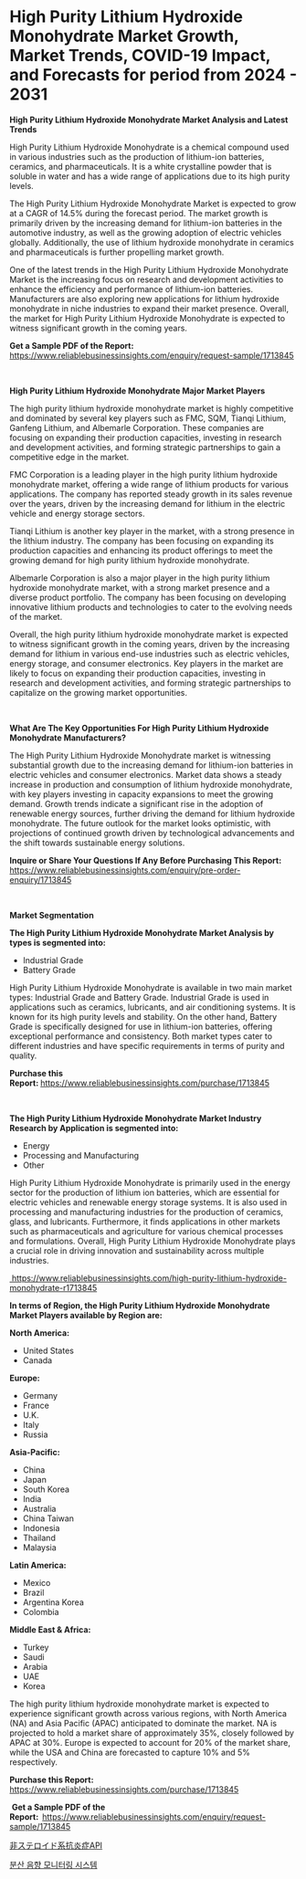 <p><h1>High Purity Lithium Hydroxide Monohydrate Market Growth, Market Trends, COVID-19 Impact, and Forecasts for period from 2024 - 2031</h1></p><p><strong>High Purity Lithium Hydroxide Monohydrate Market Analysis and Latest Trends</strong></p>
<p><p>High Purity Lithium Hydroxide Monohydrate is a chemical compound used in various industries such as the production of lithium-ion batteries, ceramics, and pharmaceuticals. It is a white crystalline powder that is soluble in water and has a wide range of applications due to its high purity levels.</p><p>The High Purity Lithium Hydroxide Monohydrate Market is expected to grow at a CAGR of 14.5% during the forecast period. The market growth is primarily driven by the increasing demand for lithium-ion batteries in the automotive industry, as well as the growing adoption of electric vehicles globally. Additionally, the use of lithium hydroxide monohydrate in ceramics and pharmaceuticals is further propelling market growth.</p><p>One of the latest trends in the High Purity Lithium Hydroxide Monohydrate Market is the increasing focus on research and development activities to enhance the efficiency and performance of lithium-ion batteries. Manufacturers are also exploring new applications for lithium hydroxide monohydrate in niche industries to expand their market presence. Overall, the market for High Purity Lithium Hydroxide Monohydrate is expected to witness significant growth in the coming years.</p></p>
<p><strong>Get a Sample PDF of the Report:&nbsp;</strong> <a href="https://www.reliablebusinessinsights.com/enquiry/request-sample/1713845">https://www.reliablebusinessinsights.com/enquiry/request-sample/1713845</a></p>
<p>&nbsp;</p>
<p><strong>High Purity Lithium Hydroxide Monohydrate Major Market Players</strong></p>
<p><p>The high purity lithium hydroxide monohydrate market is highly competitive and dominated by several key players such as FMC, SQM, Tianqi Lithium, Ganfeng Lithium, and Albemarle Corporation. These companies are focusing on expanding their production capacities, investing in research and development activities, and forming strategic partnerships to gain a competitive edge in the market.</p><p>FMC Corporation is a leading player in the high purity lithium hydroxide monohydrate market, offering a wide range of lithium products for various applications. The company has reported steady growth in its sales revenue over the years, driven by the increasing demand for lithium in the electric vehicle and energy storage sectors.</p><p>Tianqi Lithium is another key player in the market, with a strong presence in the lithium industry. The company has been focusing on expanding its production capacities and enhancing its product offerings to meet the growing demand for high purity lithium hydroxide monohydrate.</p><p>Albemarle Corporation is also a major player in the high purity lithium hydroxide monohydrate market, with a strong market presence and a diverse product portfolio. The company has been focusing on developing innovative lithium products and technologies to cater to the evolving needs of the market.</p><p>Overall, the high purity lithium hydroxide monohydrate market is expected to witness significant growth in the coming years, driven by the increasing demand for lithium in various end-use industries such as electric vehicles, energy storage, and consumer electronics. Key players in the market are likely to focus on expanding their production capacities, investing in research and development activities, and forming strategic partnerships to capitalize on the growing market opportunities.</p></p>
<p>&nbsp;</p>
<p><strong>What Are The Key Opportunities For High Purity Lithium Hydroxide Monohydrate Manufacturers?</strong></p>
<p><p>The High Purity Lithium Hydroxide Monohydrate market is witnessing substantial growth due to the increasing demand for lithium-ion batteries in electric vehicles and consumer electronics. Market data shows a steady increase in production and consumption of lithium hydroxide monohydrate, with key players investing in capacity expansions to meet the growing demand. Growth trends indicate a significant rise in the adoption of renewable energy sources, further driving the demand for lithium hydroxide monohydrate. The future outlook for the market looks optimistic, with projections of continued growth driven by technological advancements and the shift towards sustainable energy solutions.</p></p>
<p><strong>Inquire or Share Your Questions If Any Before Purchasing This Report:</strong> <a href="https://www.reliablebusinessinsights.com/enquiry/pre-order-enquiry/1713845">https://www.reliablebusinessinsights.com/enquiry/pre-order-enquiry/1713845</a></p>
<p>&nbsp;</p>
<p><strong>Market Segmentation</strong></p>
<p><strong>The High Purity Lithium Hydroxide Monohydrate Market Analysis by types is segmented into:</strong></p>
<p><ul><li>Industrial Grade</li><li>Battery Grade</li></ul></p>
<p><p>High Purity Lithium Hydroxide Monohydrate is available in two main market types: Industrial Grade and Battery Grade. Industrial Grade is used in applications such as ceramics, lubricants, and air conditioning systems. It is known for its high purity levels and stability. On the other hand, Battery Grade is specifically designed for use in lithium-ion batteries, offering exceptional performance and consistency. Both market types cater to different industries and have specific requirements in terms of purity and quality.</p></p>
<p><strong>Purchase this Report:&nbsp;</strong><a href="https://www.reliablebusinessinsights.com/purchase/1713845">https://www.reliablebusinessinsights.com/purchase/1713845</a></p>
<p>&nbsp;</p>
<p><strong>The High Purity Lithium Hydroxide Monohydrate Market Industry Research by Application is segmented into:</strong></p>
<p><ul><li>Energy</li><li>Processing and Manufacturing</li><li>Other</li></ul></p>
<p><p>High Purity Lithium Hydroxide Monohydrate is primarily used in the energy sector for the production of lithium ion batteries, which are essential for electric vehicles and renewable energy storage systems. It is also used in processing and manufacturing industries for the production of ceramics, glass, and lubricants. Furthermore, it finds applications in other markets such as pharmaceuticals and agriculture for various chemical processes and formulations. Overall, High Purity Lithium Hydroxide Monohydrate plays a crucial role in driving innovation and sustainability across multiple industries.</p></p>
<p><a href="https://www.reliablebusinessinsights.com/high-purity-lithium-hydroxide-monohydrate-r1713845">&nbsp;https://www.reliablebusinessinsights.com/high-purity-lithium-hydroxide-monohydrate-r1713845</a></p>
<p><strong>In terms of Region, the High Purity Lithium Hydroxide Monohydrate Market Players available by Region are:</strong></p>
<p>
    <p> <strong> North America: </strong>
        <ul>
            <li>United States</li>
            <li>Canada</li>
        </ul>
        </p> 
    <p> <strong> Europe: </strong>
        <ul>
            <li>Germany</li>
            <li>France</li>
            <li>U.K.</li>
            <li>Italy</li>
            <li>Russia</li>
        </ul>
        </p> 
    <p> <strong> Asia-Pacific: </strong>
        <ul>
            <li>China</li>
            <li>Japan</li>
            <li>South Korea</li>
            <li>India</li>
            <li>Australia</li>
            <li>China Taiwan</li>
            <li>Indonesia</li>
            <li>Thailand</li>
            <li>Malaysia</li>
        </ul>
        </p> 
    <p> <strong> Latin America: </strong>
        <ul>
            <li>Mexico</li>
            <li>Brazil</li>
            <li>Argentina Korea</li>
            <li>Colombia</li>
        </ul>
        </p> 
    <p> <strong> Middle East & Africa: </strong>
        <ul>
            <li>Turkey</li>
            <li>Saudi</li>
            <li>Arabia</li>
            <li>UAE</li>
            <li>Korea</li>
        </ul>
    </p>
    </p>
<p><p>The high purity lithium hydroxide monohydrate market is expected to experience significant growth across various regions, with North America (NA) and Asia Pacific (APAC) anticipated to dominate the market. NA is projected to hold a market share of approximately 35%, closely followed by APAC at 30%. Europe is expected to account for 20% of the market share, while the USA and China are forecasted to capture 10% and 5% respectively.</p></p>
<p><strong>Purchase this Report: </strong><a href="https://www.reliablebusinessinsights.com/purchase/1713845">https://www.reliablebusinessinsights.com/purchase/1713845</a></p>
<p>&nbsp;<strong>Get a Sample PDF of the Report:&nbsp;&nbsp;</strong><a href="https://www.reliablebusinessinsights.com/enquiry/request-sample/1713845">https://www.reliablebusinessinsights.com/enquiry/request-sample/1713845</a></p>
<p><strong></strong></p>
<p><p><a href="https://github.com/Sophiaard2003/Market-Research-Report-List-2/blob/main/8867665113217.md">非ステロイド系抗炎症API</a></p><p><a href="https://github.com/fernandotryO5lson96765/Market-Research-Report-List-2/blob/main/5097094107645.md">분산 음향 모니터링 시스템</a></p></p>